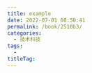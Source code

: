 ```yaml
---
title: example
date: 2022-07-01 08:50:41
permalink: /book/2510b3/
categories: 
  - 技术科技
tags: 
  - 
titleTag: 
---
```



<!-- more -->

<BookShelf
album=""
:pages="0"
author=""
intro=""
publisher=""
lang="中文"
link=""
douban=""
/>
